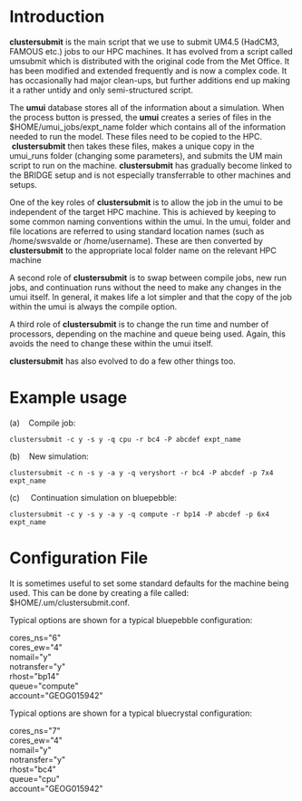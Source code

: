 # Introduction

**clustersubmit** is the main script that we use to submit UM4.5 (HadCM3, FAMOUS etc.) jobs to our HPC machines. It has evolved from a script called umsubmit which is distributed with the original code from the Met Office. It has been modified and extended frequently and is now a complex code. It has occasionally had major clean-ups, but further additions end up making it a rather untidy and only semi-structured script.

The **umui** database stores all of the information about a simulation. When the process button is pressed, the **umui** creates a series of files in the $HOME/umui_jobs/expt_name folder which contains all of the information needed to run the model. These files need to be copied to the HPC.  **clustersubmit** then takes these files, makes a unique copy in the umui_runs folder (changing some parameters), and submits the UM main script to run on the machine. **clustersubmit** has gradually become linked to the BRIDGE setup and is not especially transferrable to other machines and setups.

One of the key roles of **clustersubmit** is to allow the job in the umui to be independent of the target HPC machine. This is achieved by keeping to some common naming conventions within the umui. In the umui, folder and file locations are referred to using standard location names (such as /home/swsvalde or /home/username). These are then converted by **clustersubmit** to the appropriate local folder name on the relevant HPC machine  

A second role of **clustersubmit** is to swap between compile jobs, new run jobs, and continuation runs without the need to make any changes in the umui itself. In general, it makes life a lot simpler and that the copy of the job within the umui is always the compile option.

A third role of **clustersubmit** is to change the run time and number of processors, depending on the machine and queue being used. Again, this avoids the need to change these within the umui itself.

**clustersubmit** has also evolved to do a few other things too.

# Example usage

(a)    Compile job:

`clustersubmit -c y -s y -q cpu -r bc4 -P abcdef expt_name`

(b)    New simulation:

`clustersubmit -c n -s y -a y -q veryshort -r bc4 -P abcdef -p 7x4 expt_name`

(c)     Continuation simulation on bluepebble:

`clustersubmit -c y -s y -a y -q compute -r bp14 -P abcdef -p 6x4 expt_name`

# Configuration File

It is sometimes useful to set some standard defaults for the machine being used. This can be done by creating a file called: $HOME/.um/clustersubmit.conf.

Typical options are shown for a typical bluepebble configuration:

cores_ns="6"  
cores_ew="4"  
nomail="y"  
notransfer="y"  
rhost="bp14"  
queue="compute"  
account="GEOG015942"

Typical options are shown for a typical bluecrystal configuration:

cores_ns="7"  
cores_ew="4"  
nomail="y"  
notransfer="y"  
rhost="bc4"  
queue="cpu"  
account="GEOG015942"


